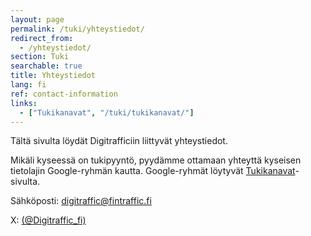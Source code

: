 ```yaml
---
layout: page
permalink: /tuki/yhteystiedot/
redirect_from:
  - /yhteystiedot/
section: Tuki
searchable: true
title: Yhteystiedot
lang: fi
ref: contact-information
links:
  - ["Tukikanavat", "/tuki/tukikanavat/"]
---
```


Tältä sivulta löydät Digitrafficiin liittyvät yhteystiedot.

Mikäli kyseessä on tukipyyntö, pyydämme ottamaan yhteyttä kyseisen tietolajin
Google-ryhmän kautta. Google-ryhmät löytyvät
[Tukikanavat](/tuki/tukikanavat/)-sivulta.

Sähköposti: digitraffic@fintraffic.fi

X: [(@Digitraffic_fi)](https://twitter.com/Digitraffic_fi)
